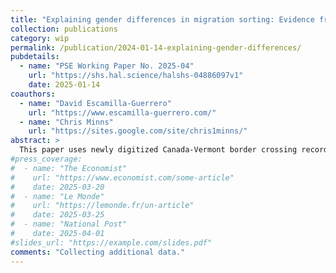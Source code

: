 ```yaml
---
title: "Explaining gender differences in migration sorting: Evidence from Canada-US migration"
collection: publications
category: wip
permalink: /publication/2024-01-14-explaining-gender-differences/
pubdetails:
  - name: "PSE Working Paper No. 2025-04"
    url: "https://shs.hal.science/halshs-04886097v1"
    date: 2025-01-14
coauthors:
  - name: "David Escamilla-Guerrero"
    url: "https://www.escamilla-guerrero.com/"
  - name: "Chris Minns"
    url: "https://sites.google.com/site/chris1minns/"
abstract: >
  This paper uses newly digitized Canada-Vermont border crossing records from the early twentieth century to document substantial differences in how female and male migrants sorted across US destination counties by earnings potential. Income maximization largely explains sorting patterns among men. For single women, gender-based labor market constraints were important, with locations offering more work opportunities attracting women with higher earnings capacity. Among married women, destination choices were much less influenced by labor market characteristics. These findings reveal how labor market constraints based on gender and marriage influence the allocation of migrant talent across destinations.
#press_coverage:
#  - name: "The Economist"
#    url: "https://www.economist.com/some-article"
#    date: 2025-03-20
#  - name: "Le Monde"
#    url: "https://lemonde.fr/un-article"
#    date: 2025-03-25
#  - name: "National Post"
#    date: 2025-04-01
#slides_url: "https://example.com/slides.pdf"
comments: "Collecting additional data."
---
```


